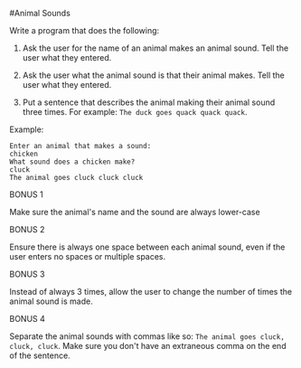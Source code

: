 #Animal Sounds

Write a program that does the following:

1. Ask the user for the name of an animal makes an animal sound. Tell the user what they entered.

2. Ask the user what the animal sound is that their animal makes. Tell the user what they entered.

3. Put a sentence that describes the animal making their animal sound three times. For example: `The duck goes quack quack quack`.

Example:

```
Enter an animal that makes a sound:
chicken
What sound does a chicken make?
cluck
The animal goes cluck cluck cluck
```

BONUS 1

Make sure the animal's name and the sound are always lower-case

BONUS 2

Ensure there is always one space between each animal sound, even if the user enters no spaces or multiple spaces.

BONUS 3

Instead of always 3 times, allow the user to change the number of times the animal sound is made.

BONUS 4

Separate the animal sounds with commas like so: `The animal goes cluck, cluck, cluck`. Make sure you don't have an extraneous comma on the end of the sentence.